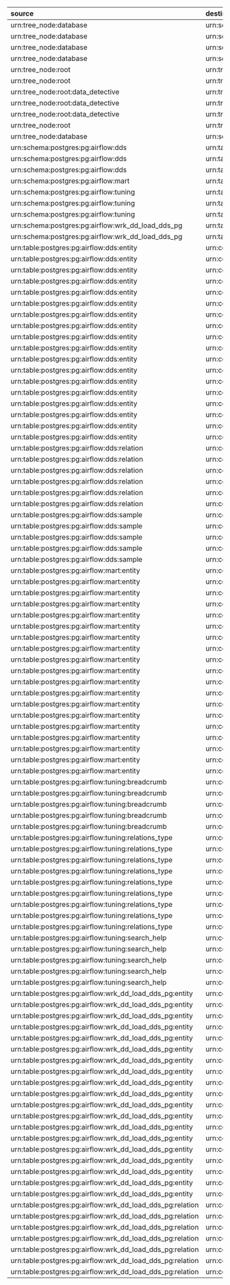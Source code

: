 | source                                                    | destination                                                                | type     | loaded_by        | attribute   |
|:----------------------------------------------------------|:---------------------------------------------------------------------------|:---------|:-----------------|:------------|
| urn:tree_node:database                                    | urn:schema:postgres:pg:airflow:dds                                         | Contains | dd_load_dds_pg   | non         |
| urn:tree_node:database                                    | urn:schema:postgres:pg:airflow:mart                                        | Contains | dd_load_dds_pg   | non         |
| urn:tree_node:database                                    | urn:schema:postgres:pg:airflow:public                                      | Contains | dd_load_dds_pg   | non         |
| urn:tree_node:database                                    | urn:schema:postgres:pg:airflow:tuning                                      | Contains | dd_load_dds_pg   | non         |
| urn:tree_node:root                                        | urn:tree_node:root:documentation                                           | Contains | dd_load_dds_root | non         |
| urn:tree_node:root                                        | urn:tree_node:root:database                                                | Contains | dd_load_dds_root | non         |
| urn:tree_node:root:data_detective                         | urn:tree_node:root:data_detective:logical_model                            | Contains | dd_load_dds_root | non         |
| urn:tree_node:root:data_detective                         | urn:tree_node:root:data_detective:physical_model                           | Contains | dd_load_dds_root | non         |
| urn:tree_node:root:data_detective                         | urn:tree_node:root:data_detective:dags                                     | Contains | dd_load_dds_root | non         |
| urn:tree_node:root                                        | urn:tree_node:root:data_detective                                          | Contains | dd_load_dds_root | non         |
| urn:tree_node:database                                    | urn:schema:postgres:pg:airflow:wrk_dd_load_dds_pg                          | Contains | dd_load_dds_pg   | non         |
| urn:schema:postgres:pg:airflow:dds                        | urn:table:postgres:pg:airflow:dds:entity                                   | Contains | dd_load_dds_pg   | non         |
| urn:schema:postgres:pg:airflow:dds                        | urn:table:postgres:pg:airflow:dds:relation                                 | Contains | dd_load_dds_pg   | non         |
| urn:schema:postgres:pg:airflow:dds                        | urn:table:postgres:pg:airflow:dds:sample                                   | Contains | dd_load_dds_pg   | non         |
| urn:schema:postgres:pg:airflow:mart                       | urn:table:postgres:pg:airflow:mart:entity                                  | Contains | dd_load_dds_pg   | non         |
| urn:schema:postgres:pg:airflow:tuning                     | urn:table:postgres:pg:airflow:tuning:breadcrumb                            | Contains | dd_load_dds_pg   | non         |
| urn:schema:postgres:pg:airflow:tuning                     | urn:table:postgres:pg:airflow:tuning:relations_type                        | Contains | dd_load_dds_pg   | non         |
| urn:schema:postgres:pg:airflow:tuning                     | urn:table:postgres:pg:airflow:tuning:search_help                           | Contains | dd_load_dds_pg   | non         |
| urn:schema:postgres:pg:airflow:wrk_dd_load_dds_pg         | urn:table:postgres:pg:airflow:wrk_dd_load_dds_pg:entity                    | Contains | dd_load_dds_pg   | non         |
| urn:schema:postgres:pg:airflow:wrk_dd_load_dds_pg         | urn:table:postgres:pg:airflow:wrk_dd_load_dds_pg:relation                  | Contains | dd_load_dds_pg   | non         |
| urn:table:postgres:pg:airflow:dds:entity                  | urn:column:postgres:pg:airflow:dds:entity:codes                            | Contains | dd_load_dds_pg   | non         |
| urn:table:postgres:pg:airflow:dds:entity                  | urn:column:postgres:pg:airflow:dds:entity:entity_name                      | Contains | dd_load_dds_pg   | non         |
| urn:table:postgres:pg:airflow:dds:entity                  | urn:column:postgres:pg:airflow:dds:entity:entity_name_short                | Contains | dd_load_dds_pg   | non         |
| urn:table:postgres:pg:airflow:dds:entity                  | urn:column:postgres:pg:airflow:dds:entity:entity_type                      | Contains | dd_load_dds_pg   | non         |
| urn:table:postgres:pg:airflow:dds:entity                  | urn:column:postgres:pg:airflow:dds:entity:grid                             | Contains | dd_load_dds_pg   | non         |
| urn:table:postgres:pg:airflow:dds:entity                  | urn:column:postgres:pg:airflow:dds:entity:htmls                            | Contains | dd_load_dds_pg   | non         |
| urn:table:postgres:pg:airflow:dds:entity                  | urn:column:postgres:pg:airflow:dds:entity:info                             | Contains | dd_load_dds_pg   | non         |
| urn:table:postgres:pg:airflow:dds:entity                  | urn:column:postgres:pg:airflow:dds:entity:json_data                        | Contains | dd_load_dds_pg   | non         |
| urn:table:postgres:pg:airflow:dds:entity                  | urn:column:postgres:pg:airflow:dds:entity:json_data_ui                     | Contains | dd_load_dds_pg   | non         |
| urn:table:postgres:pg:airflow:dds:entity                  | urn:column:postgres:pg:airflow:dds:entity:json_system                      | Contains | dd_load_dds_pg   | non         |
| urn:table:postgres:pg:airflow:dds:entity                  | urn:column:postgres:pg:airflow:dds:entity:links                            | Contains | dd_load_dds_pg   | non         |
| urn:table:postgres:pg:airflow:dds:entity                  | urn:column:postgres:pg:airflow:dds:entity:loaded_by                        | Contains | dd_load_dds_pg   | non         |
| urn:table:postgres:pg:airflow:dds:entity                  | urn:column:postgres:pg:airflow:dds:entity:notifications                    | Contains | dd_load_dds_pg   | non         |
| urn:table:postgres:pg:airflow:dds:entity                  | urn:column:postgres:pg:airflow:dds:entity:processed_dttm                   | Contains | dd_load_dds_pg   | non         |
| urn:table:postgres:pg:airflow:dds:entity                  | urn:column:postgres:pg:airflow:dds:entity:search_data                      | Contains | dd_load_dds_pg   | non         |
| urn:table:postgres:pg:airflow:dds:entity                  | urn:column:postgres:pg:airflow:dds:entity:tables                           | Contains | dd_load_dds_pg   | non         |
| urn:table:postgres:pg:airflow:dds:entity                  | urn:column:postgres:pg:airflow:dds:entity:tags                             | Contains | dd_load_dds_pg   | non         |
| urn:table:postgres:pg:airflow:dds:entity                  | urn:column:postgres:pg:airflow:dds:entity:urn                              | Contains | dd_load_dds_pg   | non         |
| urn:table:postgres:pg:airflow:dds:relation                | urn:column:postgres:pg:airflow:dds:relation:attribute                      | Contains | dd_load_dds_pg   | non         |
| urn:table:postgres:pg:airflow:dds:relation                | urn:column:postgres:pg:airflow:dds:relation:destination                    | Contains | dd_load_dds_pg   | non         |
| urn:table:postgres:pg:airflow:dds:relation                | urn:column:postgres:pg:airflow:dds:relation:loaded_by                      | Contains | dd_load_dds_pg   | non         |
| urn:table:postgres:pg:airflow:dds:relation                | urn:column:postgres:pg:airflow:dds:relation:processed_dttm                 | Contains | dd_load_dds_pg   | non         |
| urn:table:postgres:pg:airflow:dds:relation                | urn:column:postgres:pg:airflow:dds:relation:source                         | Contains | dd_load_dds_pg   | non         |
| urn:table:postgres:pg:airflow:dds:relation                | urn:column:postgres:pg:airflow:dds:relation:type                           | Contains | dd_load_dds_pg   | non         |
| urn:table:postgres:pg:airflow:dds:sample                  | urn:column:postgres:pg:airflow:dds:sample:cntrows                          | Contains | dd_load_dds_pg   | non         |
| urn:table:postgres:pg:airflow:dds:sample                  | urn:column:postgres:pg:airflow:dds:sample:columndef                        | Contains | dd_load_dds_pg   | non         |
| urn:table:postgres:pg:airflow:dds:sample                  | urn:column:postgres:pg:airflow:dds:sample:processed_dttm                   | Contains | dd_load_dds_pg   | non         |
| urn:table:postgres:pg:airflow:dds:sample                  | urn:column:postgres:pg:airflow:dds:sample:sample_data                      | Contains | dd_load_dds_pg   | non         |
| urn:table:postgres:pg:airflow:dds:sample                  | urn:column:postgres:pg:airflow:dds:sample:urn                              | Contains | dd_load_dds_pg   | non         |
| urn:table:postgres:pg:airflow:mart:entity                 | urn:column:postgres:pg:airflow:mart:entity:codes                           | Contains | dd_load_dds_pg   | non         |
| urn:table:postgres:pg:airflow:mart:entity                 | urn:column:postgres:pg:airflow:mart:entity:entity_name                     | Contains | dd_load_dds_pg   | non         |
| urn:table:postgres:pg:airflow:mart:entity                 | urn:column:postgres:pg:airflow:mart:entity:entity_name_short               | Contains | dd_load_dds_pg   | non         |
| urn:table:postgres:pg:airflow:mart:entity                 | urn:column:postgres:pg:airflow:mart:entity:entity_type                     | Contains | dd_load_dds_pg   | non         |
| urn:table:postgres:pg:airflow:mart:entity                 | urn:column:postgres:pg:airflow:mart:entity:grid                            | Contains | dd_load_dds_pg   | non         |
| urn:table:postgres:pg:airflow:mart:entity                 | urn:column:postgres:pg:airflow:mart:entity:htmls                           | Contains | dd_load_dds_pg   | non         |
| urn:table:postgres:pg:airflow:mart:entity                 | urn:column:postgres:pg:airflow:mart:entity:info                            | Contains | dd_load_dds_pg   | non         |
| urn:table:postgres:pg:airflow:mart:entity                 | urn:column:postgres:pg:airflow:mart:entity:json_data                       | Contains | dd_load_dds_pg   | non         |
| urn:table:postgres:pg:airflow:mart:entity                 | urn:column:postgres:pg:airflow:mart:entity:json_data_ui                    | Contains | dd_load_dds_pg   | non         |
| urn:table:postgres:pg:airflow:mart:entity                 | urn:column:postgres:pg:airflow:mart:entity:json_system                     | Contains | dd_load_dds_pg   | non         |
| urn:table:postgres:pg:airflow:mart:entity                 | urn:column:postgres:pg:airflow:mart:entity:links                           | Contains | dd_load_dds_pg   | non         |
| urn:table:postgres:pg:airflow:mart:entity                 | urn:column:postgres:pg:airflow:mart:entity:load_dt                         | Contains | dd_load_dds_pg   | non         |
| urn:table:postgres:pg:airflow:mart:entity                 | urn:column:postgres:pg:airflow:mart:entity:loaded_by                       | Contains | dd_load_dds_pg   | non         |
| urn:table:postgres:pg:airflow:mart:entity                 | urn:column:postgres:pg:airflow:mart:entity:notifications                   | Contains | dd_load_dds_pg   | non         |
| urn:table:postgres:pg:airflow:mart:entity                 | urn:column:postgres:pg:airflow:mart:entity:processed_dttm                  | Contains | dd_load_dds_pg   | non         |
| urn:table:postgres:pg:airflow:mart:entity                 | urn:column:postgres:pg:airflow:mart:entity:search_data                     | Contains | dd_load_dds_pg   | non         |
| urn:table:postgres:pg:airflow:mart:entity                 | urn:column:postgres:pg:airflow:mart:entity:tables                          | Contains | dd_load_dds_pg   | non         |
| urn:table:postgres:pg:airflow:mart:entity                 | urn:column:postgres:pg:airflow:mart:entity:tags                            | Contains | dd_load_dds_pg   | non         |
| urn:table:postgres:pg:airflow:mart:entity                 | urn:column:postgres:pg:airflow:mart:entity:urn                             | Contains | dd_load_dds_pg   | non         |
| urn:table:postgres:pg:airflow:tuning:breadcrumb           | urn:column:postgres:pg:airflow:tuning:breadcrumb:breadcrumb_entity         | Contains | dd_load_dds_pg   | non         |
| urn:table:postgres:pg:airflow:tuning:breadcrumb           | urn:column:postgres:pg:airflow:tuning:breadcrumb:breadcrumb_urn            | Contains | dd_load_dds_pg   | non         |
| urn:table:postgres:pg:airflow:tuning:breadcrumb           | urn:column:postgres:pg:airflow:tuning:breadcrumb:loaded_by                 | Contains | dd_load_dds_pg   | non         |
| urn:table:postgres:pg:airflow:tuning:breadcrumb           | urn:column:postgres:pg:airflow:tuning:breadcrumb:processed_dttm            | Contains | dd_load_dds_pg   | non         |
| urn:table:postgres:pg:airflow:tuning:breadcrumb           | urn:column:postgres:pg:airflow:tuning:breadcrumb:urn                       | Contains | dd_load_dds_pg   | non         |
| urn:table:postgres:pg:airflow:tuning:relations_type       | urn:column:postgres:pg:airflow:tuning:relations_type:attribute_group_name  | Contains | dd_load_dds_pg   | non         |
| urn:table:postgres:pg:airflow:tuning:relations_type       | urn:column:postgres:pg:airflow:tuning:relations_type:attribute_type        | Contains | dd_load_dds_pg   | non         |
| urn:table:postgres:pg:airflow:tuning:relations_type       | urn:column:postgres:pg:airflow:tuning:relations_type:loaded_by             | Contains | dd_load_dds_pg   | non         |
| urn:table:postgres:pg:airflow:tuning:relations_type       | urn:column:postgres:pg:airflow:tuning:relations_type:processed_dttm        | Contains | dd_load_dds_pg   | non         |
| urn:table:postgres:pg:airflow:tuning:relations_type       | urn:column:postgres:pg:airflow:tuning:relations_type:relation_type         | Contains | dd_load_dds_pg   | non         |
| urn:table:postgres:pg:airflow:tuning:relations_type       | urn:column:postgres:pg:airflow:tuning:relations_type:source_group_name     | Contains | dd_load_dds_pg   | non         |
| urn:table:postgres:pg:airflow:tuning:relations_type       | urn:column:postgres:pg:airflow:tuning:relations_type:source_type           | Contains | dd_load_dds_pg   | non         |
| urn:table:postgres:pg:airflow:tuning:relations_type       | urn:column:postgres:pg:airflow:tuning:relations_type:target_group_name     | Contains | dd_load_dds_pg   | non         |
| urn:table:postgres:pg:airflow:tuning:relations_type       | urn:column:postgres:pg:airflow:tuning:relations_type:target_type           | Contains | dd_load_dds_pg   | non         |
| urn:table:postgres:pg:airflow:tuning:search_help          | urn:column:postgres:pg:airflow:tuning:search_help:description              | Contains | dd_load_dds_pg   | non         |
| urn:table:postgres:pg:airflow:tuning:search_help          | urn:column:postgres:pg:airflow:tuning:search_help:loaded_by                | Contains | dd_load_dds_pg   | non         |
| urn:table:postgres:pg:airflow:tuning:search_help          | urn:column:postgres:pg:airflow:tuning:search_help:name                     | Contains | dd_load_dds_pg   | non         |
| urn:table:postgres:pg:airflow:tuning:search_help          | urn:column:postgres:pg:airflow:tuning:search_help:processed_dttm           | Contains | dd_load_dds_pg   | non         |
| urn:table:postgres:pg:airflow:tuning:search_help          | urn:column:postgres:pg:airflow:tuning:search_help:type                     | Contains | dd_load_dds_pg   | non         |
| urn:table:postgres:pg:airflow:wrk_dd_load_dds_pg:entity   | urn:column:postgres:pg:airflow:wrk_dd_load_dds_pg:entity:codes             | Contains | dd_load_dds_pg   | non         |
| urn:table:postgres:pg:airflow:wrk_dd_load_dds_pg:entity   | urn:column:postgres:pg:airflow:wrk_dd_load_dds_pg:entity:diff_flg          | Contains | dd_load_dds_pg   | non         |
| urn:table:postgres:pg:airflow:wrk_dd_load_dds_pg:entity   | urn:column:postgres:pg:airflow:wrk_dd_load_dds_pg:entity:entity_name       | Contains | dd_load_dds_pg   | non         |
| urn:table:postgres:pg:airflow:wrk_dd_load_dds_pg:entity   | urn:column:postgres:pg:airflow:wrk_dd_load_dds_pg:entity:entity_name_short | Contains | dd_load_dds_pg   | non         |
| urn:table:postgres:pg:airflow:wrk_dd_load_dds_pg:entity   | urn:column:postgres:pg:airflow:wrk_dd_load_dds_pg:entity:entity_type       | Contains | dd_load_dds_pg   | non         |
| urn:table:postgres:pg:airflow:wrk_dd_load_dds_pg:entity   | urn:column:postgres:pg:airflow:wrk_dd_load_dds_pg:entity:grid              | Contains | dd_load_dds_pg   | non         |
| urn:table:postgres:pg:airflow:wrk_dd_load_dds_pg:entity   | urn:column:postgres:pg:airflow:wrk_dd_load_dds_pg:entity:htmls             | Contains | dd_load_dds_pg   | non         |
| urn:table:postgres:pg:airflow:wrk_dd_load_dds_pg:entity   | urn:column:postgres:pg:airflow:wrk_dd_load_dds_pg:entity:info              | Contains | dd_load_dds_pg   | non         |
| urn:table:postgres:pg:airflow:wrk_dd_load_dds_pg:entity   | urn:column:postgres:pg:airflow:wrk_dd_load_dds_pg:entity:json_data         | Contains | dd_load_dds_pg   | non         |
| urn:table:postgres:pg:airflow:wrk_dd_load_dds_pg:entity   | urn:column:postgres:pg:airflow:wrk_dd_load_dds_pg:entity:json_data_ui      | Contains | dd_load_dds_pg   | non         |
| urn:table:postgres:pg:airflow:wrk_dd_load_dds_pg:entity   | urn:column:postgres:pg:airflow:wrk_dd_load_dds_pg:entity:json_system       | Contains | dd_load_dds_pg   | non         |
| urn:table:postgres:pg:airflow:wrk_dd_load_dds_pg:entity   | urn:column:postgres:pg:airflow:wrk_dd_load_dds_pg:entity:links             | Contains | dd_load_dds_pg   | non         |
| urn:table:postgres:pg:airflow:wrk_dd_load_dds_pg:entity   | urn:column:postgres:pg:airflow:wrk_dd_load_dds_pg:entity:loaded_by         | Contains | dd_load_dds_pg   | non         |
| urn:table:postgres:pg:airflow:wrk_dd_load_dds_pg:entity   | urn:column:postgres:pg:airflow:wrk_dd_load_dds_pg:entity:notifications     | Contains | dd_load_dds_pg   | non         |
| urn:table:postgres:pg:airflow:wrk_dd_load_dds_pg:entity   | urn:column:postgres:pg:airflow:wrk_dd_load_dds_pg:entity:processed_dttm    | Contains | dd_load_dds_pg   | non         |
| urn:table:postgres:pg:airflow:wrk_dd_load_dds_pg:entity   | urn:column:postgres:pg:airflow:wrk_dd_load_dds_pg:entity:search_data       | Contains | dd_load_dds_pg   | non         |
| urn:table:postgres:pg:airflow:wrk_dd_load_dds_pg:entity   | urn:column:postgres:pg:airflow:wrk_dd_load_dds_pg:entity:tables            | Contains | dd_load_dds_pg   | non         |
| urn:table:postgres:pg:airflow:wrk_dd_load_dds_pg:entity   | urn:column:postgres:pg:airflow:wrk_dd_load_dds_pg:entity:tags              | Contains | dd_load_dds_pg   | non         |
| urn:table:postgres:pg:airflow:wrk_dd_load_dds_pg:entity   | urn:column:postgres:pg:airflow:wrk_dd_load_dds_pg:entity:urn               | Contains | dd_load_dds_pg   | non         |
| urn:table:postgres:pg:airflow:wrk_dd_load_dds_pg:relation | urn:column:postgres:pg:airflow:wrk_dd_load_dds_pg:relation:attribute       | Contains | dd_load_dds_pg   | non         |
| urn:table:postgres:pg:airflow:wrk_dd_load_dds_pg:relation | urn:column:postgres:pg:airflow:wrk_dd_load_dds_pg:relation:destination     | Contains | dd_load_dds_pg   | non         |
| urn:table:postgres:pg:airflow:wrk_dd_load_dds_pg:relation | urn:column:postgres:pg:airflow:wrk_dd_load_dds_pg:relation:diff_flg        | Contains | dd_load_dds_pg   | non         |
| urn:table:postgres:pg:airflow:wrk_dd_load_dds_pg:relation | urn:column:postgres:pg:airflow:wrk_dd_load_dds_pg:relation:loaded_by       | Contains | dd_load_dds_pg   | non         |
| urn:table:postgres:pg:airflow:wrk_dd_load_dds_pg:relation | urn:column:postgres:pg:airflow:wrk_dd_load_dds_pg:relation:processed_dttm  | Contains | dd_load_dds_pg   | non         |
| urn:table:postgres:pg:airflow:wrk_dd_load_dds_pg:relation | urn:column:postgres:pg:airflow:wrk_dd_load_dds_pg:relation:source          | Contains | dd_load_dds_pg   | non         |
| urn:table:postgres:pg:airflow:wrk_dd_load_dds_pg:relation | urn:column:postgres:pg:airflow:wrk_dd_load_dds_pg:relation:type            | Contains | dd_load_dds_pg   | non         |